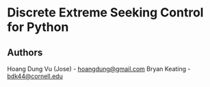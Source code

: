 # Discrete Extreme Seeking Control for Python
## Authors
Hoang Dung Vu (Jose) - hoangdung@gmail.com
Bryan Keating        - bdk44@cornell.edu

